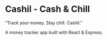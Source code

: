 # Cashil - Cash & Chill

“Track your money. Stay chill. Cashil.”

A money tracker app built with React & Express.
